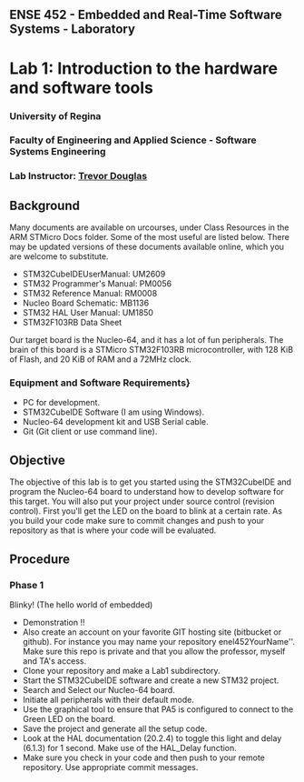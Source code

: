 ## ENSE 452 - Embedded and Real-Time Software Systems - Laboratory

# Lab 1: Introduction to the hardware and software tools

### University of Regina
### Faculty of Engineering and Applied Science - Software Systems Engineering

### Lab Instructor: [Trevor Douglas](mailto:trevor.douglas@uregina.ca)

## Background

Many documents are available on urcourses, under Class Resources in the ARM STMicro Docs folder.  Some of the most useful are listed below. There may be updated versions of these documents available online, which you are welcome to substitute.

- STM32CubeIDEUserManual: UM2609
-  STM32 Programmer's Manual: PM0056
-  STM32 Reference Manual: RM0008
-  Nucleo Board Schematic: MB1136
-  STM32 HAL User Manual: UM1850
-  STM32F103RB Data Sheet

Our target board is the Nucleo-64, and it has a lot of fun peripherals. The brain of this board is a STMicro STM32F103RB microcontroller, with 128 KiB of Flash, and 20 KiB of RAM and a 72MHz clock.

### Equipment and Software Requirements}

- PC for development.
- STM32CubeIDE Software (I am using Windows).
- Nucleo-64 development kit and USB Serial cable.
- Git (Git client or use command line).


## Objective

The objective of this lab is to get you started using the STM32CubeIDE and program the Nucleo-64 board to understand how to develop software for this target. You will also put your project under source control (revision control). First you'll get the LED on the board to blink at a certain rate. As you build your code make sure to commit changes and push to your repository as that is where your code will be evaluated.


## Procedure

### Phase 1
Blinky!  (The hello world of embedded)

- Demonstration !!
- Also create an account on your favorite GIT hosting site (bitbucket or github).  For instance you may name your repository enel452YourName''.  Make sure this repo is private and that you allow the professor, myself and TA's access.
- Clone your repository and make a Lab1 subdirectory.
- Start the STM32CubeIDE software and create a new STM32 project.
- Search and Select our Nucleo-64 board.
- Initiate all peripherals with their default mode.
- Use the graphical tool to ensure that PA5 is configured to connect to the Green LED on the board.
- Save the project and generate all the setup code.
- Look at the HAL documentation (20.2.4) to toggle this light and delay (6.1.3) for 1 second.  Make use of the HAL_Delay function.
- Make sure you check in your code and then push to your remote repository.  Use appropriate commit messages.
